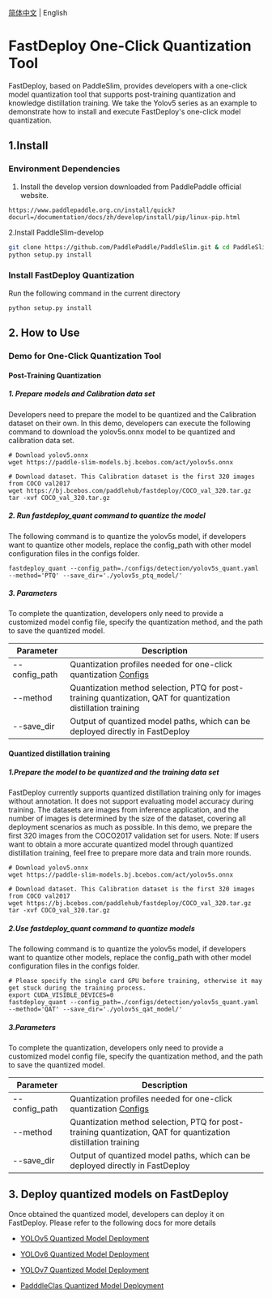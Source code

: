 [简体中文](README_CN.md) | English

# FastDeploy One-Click Quantization Tool

FastDeploy, based on PaddleSlim, provides developers with a one-click model quantization tool that supports post-training quantization and knowledge distillation training.
We take the Yolov5 series as an example to demonstrate how to install and execute FastDeploy's one-click model quantization.

## 1.Install

### Environment Dependencies

1. Install the develop version downloaded from PaddlePaddle official website.

```
https://www.paddlepaddle.org.cn/install/quick?docurl=/documentation/docs/zh/develop/install/pip/linux-pip.html
```

2.Install PaddleSlim-develop

```bash
git clone https://github.com/PaddlePaddle/PaddleSlim.git & cd PaddleSlim
python setup.py install
```

### Install FastDeploy Quantization

Run the following command in the current directory

```
python setup.py install
```

## 2. How to Use

### Demo for One-Click Quantization Tool

#### Post-Training Quantization

##### 1. Prepare models and Calibration data set

Developers need to prepare the model to be quantized and the Calibration dataset on their own.
In this demo, developers can execute the following command to download the yolov5s.onnx model to be quantized and calibration data set. 

```shell
# Download yolov5.onnx
wget https://paddle-slim-models.bj.bcebos.com/act/yolov5s.onnx

# Download dataset. This Calibration dataset is the first 320 images from COCO val2017
wget https://bj.bcebos.com/paddlehub/fastdeploy/COCO_val_320.tar.gz
tar -xvf COCO_val_320.tar.gz
```

##### 2. Run fastdeploy_quant command to quantize the model

The following command is to quantize the yolov5s model, if developers want to quantize other models, replace the config_path with other model configuration files in the configs folder.

```shell
fastdeploy_quant --config_path=./configs/detection/yolov5s_quant.yaml --method='PTQ' --save_dir='./yolov5s_ptq_model/'
```

##### 3. Parameters

To complete the quantization, developers only need to provide a customized model config file, specify the quantization method, and the path to save the quantized model.

| Parameter     | Description                                                                                                   |
| ------------- | ------------------------------------------------------------------------------------------------------------- |
| --config_path | Quantization profiles needed for one-click quantization [Configs](./configs/README.md)                        |
| --method      | Quantization method selection, PTQ for post-training quantization, QAT for quantization distillation training |
| --save_dir    | Output of quantized model paths, which can be deployed directly in FastDeploy                                 |

#### Quantized distillation training

##### 1.Prepare the model to be quantized and the training data set

FastDeploy currently supports quantized distillation training only for images without annotation. It does not support evaluating model accuracy during training.
The datasets are images from inference application, and the number of images is determined by the size of the dataset, covering all deployment scenarios as much as possible. In this demo, we prepare the first 320 images from the COCO2017 validation set for users.
Note: If users want to obtain a more accurate quantized model through quantized distillation training, feel free to prepare more data and train more rounds.

```shell
# Download yolov5.onnx
wget https://paddle-slim-models.bj.bcebos.com/act/yolov5s.onnx

# Download dataset. This Calibration dataset is the first 320 images from COCO val2017
wget https://bj.bcebos.com/paddlehub/fastdeploy/COCO_val_320.tar.gz
tar -xvf COCO_val_320.tar.gz
```

##### 2.Use fastdeploy_quant command to quantize models

The following command is to quantize the yolov5s model, if developers want to quantize other models, replace the config_path with other model configuration files in the configs folder.

```shell
# Please specify the single card GPU before training, otherwise it may get stuck during the training process.
export CUDA_VISIBLE_DEVICES=0
fastdeploy_quant --config_path=./configs/detection/yolov5s_quant.yaml --method='QAT' --save_dir='./yolov5s_qat_model/'
```

##### 3.Parameters

To complete the quantization, developers only need to provide a customized model config file, specify the quantization method, and the path to save the quantized model.

| Parameter     | Description                                                                                                   |
| ------------- | ------------------------------------------------------------------------------------------------------------- |
| --config_path | Quantization profiles needed for one-click quantization [Configs](./configs/README.md)                        |
| --method      | Quantization method selection, PTQ for post-training quantization, QAT for quantization distillation training |
| --save_dir    | Output of quantized model paths, which can be deployed directly in FastDeploy                                 |

## 3. Deploy quantized models on FastDeploy

Once obtained the quantized model, developers can deploy it on FastDeploy. Please refer to the following docs for more details

- [YOLOv5 Quantized Model Deployment](../../examples/vision/detection/yolov5/quantize/)

- [YOLOv6 Quantized Model Deployment](../../examples/vision/detection/yolov6/quantize/)

- [YOLOv7 Quantized Model Deployment](../../examples/vision/detection/yolov7/quantize/)

- [PadddleClas Quantized Model Deployment](../../examples/vision/classification/paddleclas/quantize/)
